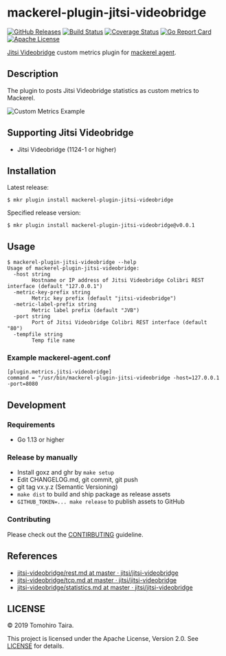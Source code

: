 mackerel-plugin-jitsi-videobridge
================================================================================

[![GitHub Releases](https://img.shields.io/github/release/tomohiro/mackerel-plugin-jitsi-videobridge.svg?style=flat-square)](https://github.com/tomohiro/mackerel-plugin-jitsi-videobridge/releases)
[![Build Status](https://img.shields.io/travis/com/tomohiro/mackerel-plugin-jitsi-videobridge.svg?style=flat-square)](https://travis-ci.com/tomohiro/mackerel-plugin-jitsi-videobridge)
[![Coverage Status](https://img.shields.io/coveralls/tomohiro/mackerel-plugin-jitsi-videobridge.svg?style=flat-square)](https://coveralls.io/github/tomohiro/mackerel-plugin-jitsi-videobridge)
[![Go Report Card](https://goreportcard.com/badge/github.com/tomohiro/mackerel-plugin-jitsi-videobridge?style=flat-square)](https://goreportcard.com/report/github.com/tomohiro/mackerel-plugin-jitsi-videobridge)
[![Apache License](http://img.shields.io/badge/license-Apache-blue.svg?style=flat-square)](https://github.com/tomohiro/mackerel-plugin-jitsi-videobridgeblob/master/LICENSE)


[Jitsi Videobridge][] custom metrics plugin for [mackerel agent][].

[mackerel agent]: https://github.com/mackerelio/mackerel-agent
[Jitsi Videobridge]: https://jitsi.org/jitsi-videobridge/


Description
--------------------------------------------------------------------------------

The plugin to posts Jitsi Videobridge statistics as custom metrics to Mackerel.

![Custom Metrics Example](https://user-images.githubusercontent.com/54254/69406552-a9268580-0d45-11ea-9701-0905b8fefa3e.png)


Supporting Jitsi Videobridge
--------------------------------------------------------------------------------

- Jitsi Videobridge (1124-1 or higher)


Installation
--------------------------------------------------------------------------------

Latest release:

```
$ mkr plugin install mackerel-plugin-jitsi-videobridge
```

Specified release version:

```
$ mkr plugin install mackerel-plugin-jitsi-videobridge@v0.0.1
```


Usage
--------------------------------------------------------------------------------

```
$ mackerel-plugin-jitsi-videobridge --help
Usage of mackerel-plugin-jitsi-videobridge:
  -host string
        Hostname or IP address of Jitsi Videobridge Colibri REST interface (default "127.0.0.1")
  -metric-key-prefix string
        Metric key prefix (default "jitsi-videobridge")
  -metric-label-prefix string
        Metric label prefix (default "JVB")
  -port string
        Port of Jitsi Videobridge Colibri REST interface (default "80")
  -tempfile string
        Temp file name
```

### Example mackerel-agent.conf

```
[plugin.metrics.jitsi-videobridge]
command = "/usr/bin/mackerel-plugin-jitsi-videobridge -host=127.0.0.1 -port=8080
```


Development
--------------------------------------------------------------------------------

### Requirements

- Go 1.13 or higher


### Release by manually

- Install goxz and ghr by `make setup`
- Edit CHANGELOG.md, git commit, git push
- git tag vx.y.z (Semantic Versioning)
- `make dist` to build and ship package as release assets
- `GITHUB_TOKEN=... make release` to publish assets to GitHub

### Contributing

Please check out the [CONTIRBUTING](CONTRIBUTING.md) guideline.


References
--------------------------------------------------------------------------------

- [jitsi-videobridge/rest.md at master · jitsi/jitsi-videobridge](https://github.com/jitsi/jitsi-videobridge/blob/master/doc/rest.md)
- [jitsi-videobridge/tcp.md at master · jitsi/jitsi-videobridge](https://github.com/jitsi/jitsi-videobridge/blob/master/doc/tcp.md)
- [jitsi-videobridge/statistics.md at master · jitsi/jitsi-videobridge](https://github.com/jitsi/jitsi-videobridge/blob/master/doc/statistics.md)


LICENSE
--------------------------------------------------------------------------------

© 2019 Tomohiro Taira.

This project is licensed under the Apache License, Version 2.0. See [LICENSE](LICENSE) for details.
